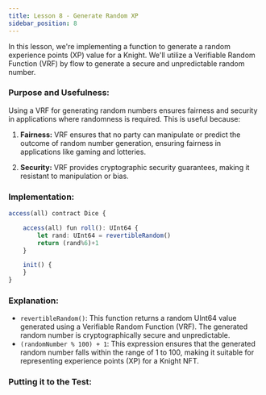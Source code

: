 ```yaml
---
title: Lesson 8 - Generate Random XP
sidebar_position: 8
---
```


In this lesson, we're implementing a function to generate a random experience points (XP) value for a Knight. We'll utilize a Verifiable Random Function (VRF) by flow to generate a secure and unpredictable random number.

### **Purpose and Usefulness:**

Using a VRF for generating random numbers ensures fairness and security in applications where randomness is required. This is useful because:

1. **Fairness:** VRF ensures that no party can manipulate or predict the outcome of random number generation, ensuring fairness in applications like gaming and lotteries.

2. **Security:** VRF provides cryptographic security guarantees, making it resistant to manipulation or bias.

### **Implementation:**

```jsx
access(all) contract Dice {

    access(all) fun roll(): UInt64 {
        let rand: UInt64 = revertibleRandom()
        return (rand%6)+1
    }

    init() {
    }
}
```

### **Explanation:**

- `revertibleRandom()`: This function returns a random UInt64 value generated using a Verifiable Random Function (VRF). The generated random number is cryptographically secure and unpredictable.
- `(randomNumber % 100) + 1`: This expression ensures that the generated random number falls within the range of 1 to 100, making it suitable for representing experience points (XP) for a Knight NFT.

### **Putting it to the Test:**
